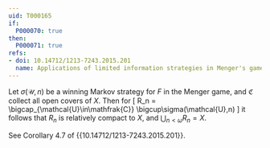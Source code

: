 ```yaml
---
uid: T000165
if:
  P000070: true
then:
  P000071: true
refs:
- doi: 10.14712/1213-7243.2015.201
  name: Applications of limited information strategies in Menger's game
---
```


Let $\sigma(\mathcal{U}, n)$ be a winning Markov strategy for $F$ in the Menger
game, and $\mathfrak{C}$ collect all open covers of $X$. Then for
\[
  R_n = \bigcap_{\mathcal{U}\in\mathfrak{C}} \bigcup\sigma(\mathcal{U},n)
\]
it follows that $R_n$ is relatively compact to $X$, and
$\bigcup_{n<\omega} R_n = X$.

See Corollary 4.7 of
{{10.14712/1213-7243.2015.201}}.
